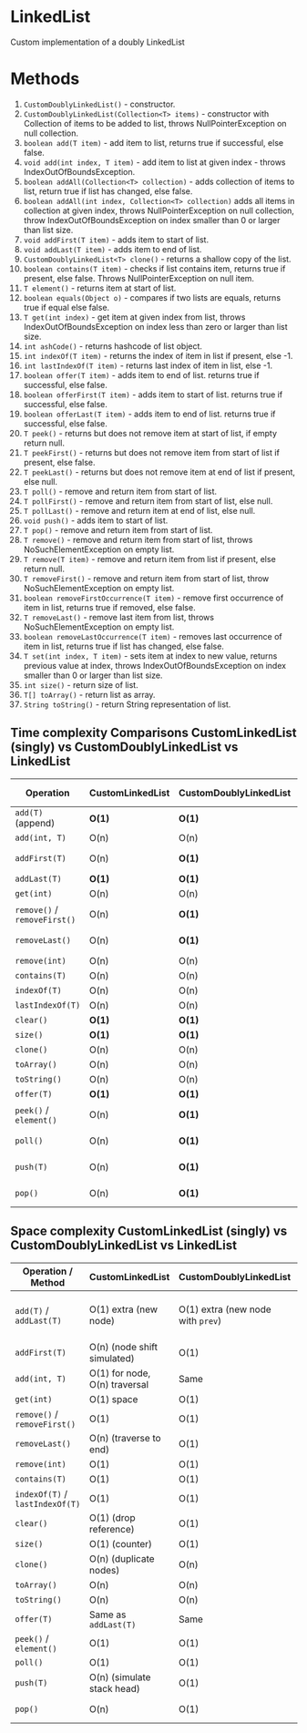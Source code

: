 # LinkedList
Custom implementation of a doubly LinkedList

# Methods
1. `CustomDoublyLinkedList()` - constructor.
2. `CustomDoublyLinkedList(Collection<T> items)` - constructor with Collection of items to be added to list, throws NullPointerException on null collection.
3. `boolean add(T item)` - add item to list, returns true if successful, else false.
4. `void add(int index, T item)` - add item to list at given index - throws IndexOutOfBoundsException.
5. `boolean addAll(Collection<T> collection)` - adds collection of items to list, return true if list has changed, else false.
6. `boolean addAll(int index, Collection<T> collection)` adds all items in collection at given index, throws NullPointerException on null collection, throw IndexOutOfBoundsException on index smaller than 0 or larger than list size.
7. `void addFirst(T item)` - adds item to start of list.
8. `void addLast(T item)` - adds item to end of list.
9. `CustomDoublyLinkedList<T> clone()` - returns a shallow copy of the list.
10. `boolean contains(T item)` - checks if list contains item, returns true if present, else false. Throws NullPointerException on null item.
11. `T element()` - returns item at start of list.
12. `boolean equals(Object o)` - compares if two lists are equals, returns true if equal else false.
13. `T get(int index)` - get item at given index from list, throws IndexOutOfBoundsException on index less than zero or larger than list size.
14. `int ashCode()` - returns hashcode of list object.
15. `int indexOf(T item)` - returns the index of item in list if present, else -1.
16. `int lastIndexOf(T item)` - returns last index of item in list, else -1.
17. `boolean offer(T item)` - adds item to end of list. returns true if successful, else false.
18. `boolean offerFirst(T item)` - adds item to start of list. returns true if successful, else false.
19. `boolean offerLast(T item)` - adds item to end of list. returns true if successful, else false.
20. `T peek()` - returns but does not remove item at start of list, if empty return null.
21. `T peekFirst()` - returns but does not remove item from start of list if present, else false.
22. `T peekLast()` - returns but does not remove item at end of list if present, else null.
23. `T poll()` - remove and return item from start of list.
24. `T pollFirst()` - remove and return item from start of list, else null.
25. `T pollLast()` - remove and return item at end of list, else null.
26. `void push()` - adds item to start of list.
27. `T pop()` - remove and return item from start of list.
28. `T remove()` - remove and return item from start of list, throws NoSuchElementException on empty list.
29. `T remove(T item)` - remove and return item from list if present, else return null.
30. `T removeFirst()` - remove and return item from start of list, throw NoSuchElementException on empty list.
31. `boolean removeFirstOccurrence(T item)` - remove first occurrence of item in list, returns true if removed, else false.
32. `T removeLast()` - remove last item from list, throws NoSuchElementException on empty list.
33. `boolean removeLastOccurrence(T item)` - removes last occurrence of item in list, returns true if list has changed, else false.
34. `T set(int index, T item)` - sets item at index to new value, returns previous value at index, throws IndexOutOfBoundsException on index smaller than 0 or larger than list size.
35. `int size()` - return size of list.
36. `T[] toArray()` - return list as array.
37. `String toString()` - return String representation of list.


## Time complexity Comparisons CustomLinkedList (singly) vs CustomDoublyLinkedList vs LinkedList

| Operation                    | CustomLinkedList | CustomDoublyLinkedList | LinkedList (Java) | **Winner**         |
|------------------------------|------------------|------------------------|-------------------|--------------------|
| `add(T)` (append)            | **O(1)**         | **O(1)**               | **O(1)**          | Tie                |
| `add(int, T)`                | O(n)             | O(n)                   | O(n)              | Tie                |
| `addFirst(T)`                | O(n)             | **O(1)**               | **O(1)**          | CustomDoubly, Java |
| `addLast(T)`                 | **O(1)**         | **O(1)**               | **O(1)**          | Tie                |
| `get(int)`                   | O(n)             | O(n)                   | O(n)              | Tie                |
| `remove()` / `removeFirst()` | O(n)             | **O(1)**               | **O(1)**          | CustomDoubly, Java |
| `removeLast()`               | O(n)             | **O(1)**               | **O(1)**          | CustomDoubly, Java |
| `remove(int)`                | O(n)             | O(n)                   | O(n)              | Tie                |
| `contains(T)`                | O(n)             | O(n)                   | O(n)              | Tie                |
| `indexOf(T)`                 | O(n)             | O(n)                   | O(n)              | Tie                |
| `lastIndexOf(T)`             | O(n)             | O(n)                   | O(n)              | Tie                |
| `clear()`                    | **O(1)**         | **O(1)**               | **O(1)**          | Tie                |
| `size()`                     | **O(1)**         | **O(1)**               | **O(1)**          | Tie                |
| `clone()`                    | O(n)             | O(n)                   | O(n)              | Tie                |
| `toArray()`                  | O(n)             | O(n)                   | O(n)              | Tie                |
| `toString()`                 | O(n)             | O(n)                   | O(n)              | Tie                |
| `offer(T)`                   | **O(1)**         | **O(1)**               | **O(1)**          | Tie                |
| `peek()` / `element()`       | O(n)             | **O(1)**               | **O(1)**          | CustomDoubly, Java |
| `poll()`                     | O(n)             | **O(1)**               | **O(1)**          | CustomDoubly, Java |
| `push(T)`                    | O(n)             | **O(1)**               | **O(1)**          | CustomDoubly, Java |
| `pop()`                      | O(n)             | **O(1)**               | **O(1)**          | CustomDoubly, Java |

## Space complexity CustomLinkedList (singly) vs CustomDoublyLinkedList vs LinkedList

| Operation / Method              | CustomLinkedList              | CustomDoublyLinkedList            | LinkedList (Java)                 | **Winner**             |
|---------------------------------|-------------------------------|-----------------------------------|-----------------------------------|------------------------|
| `add(T)` / `addLast(T)`         | O(1) extra (new node)         | O(1) extra (new node with `prev`) | O(1) extra (plus object overhead) | **CustomLinkedList**   |
| `addFirst(T)`                   | O(n) (node shift simulated)   | O(1)                              | O(1)                              | **CustomDoubly**, Java |
| `add(int, T)`                   | O(1) for node, O(n) traversal | Same                              | Same                              | Tie                    |
| `get(int)`                      | O(1) space                    | O(1)                              | O(1)                              | Tie                    |
| `remove()` / `removeFirst()`    | O(1)                          | O(1)                              | O(1)                              | Tie                    |
| `removeLast()`                  | O(n) (traverse to end)        | O(1)                              | O(1)                              | **CustomDoubly**, Java |
| `remove(int)`                   | O(1)                          | O(1)                              | O(1)                              | Tie                    |
| `contains(T)`                   | O(1)                          | O(1)                              | O(1)                              | Tie                    |
| `indexOf(T)` / `lastIndexOf(T)` | O(1)                          | O(1)                              | O(1)                              | Tie                    |
| `clear()`                       | O(1) (drop reference)         | O(1)                              | O(1)                              | Tie                    |
| `size()`                        | O(1) (counter)                | O(1)                              | O(1)                              | Tie                    |
| `clone()`                       | O(n) (duplicate nodes)        | O(n)                              | O(n)                              | **CustomLinkedList**   |
| `toArray()`                     | O(n)                          | O(n)                              | O(n)                              | Tie                    |
| `toString()`                    | O(n)                          | O(n)                              | O(n)                              | Tie                    |
| `offer(T)`                      | Same as `addLast(T)`          | Same                              | Same                              | **CustomLinkedList**   |
| `peek()` / `element()`          | O(1)                          | O(1)                              | O(1)                              | Tie                    |
| `poll()`                        | O(1)                          | O(1)                              | O(1)                              | Tie                    |
| `push(T)`                       | O(n) (simulate stack head)    | O(1)                              | O(1)                              | **CustomDoubly**, Java |
| `pop()`                         | O(n)                          | O(1)                              | O(1)                              | **CustomDoubly**, Java |
